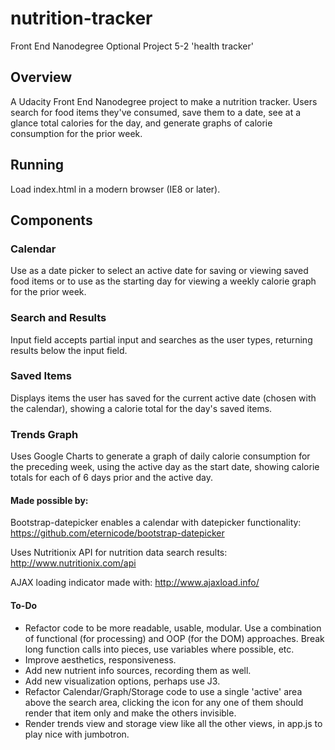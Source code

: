 # nutrition-tracker
Front End Nanodegree Optional Project 5-2 'health tracker'

## Overview
A Udacity Front End Nanodegree project to make a nutrition tracker. Users search for food items they've consumed, save them to a date, see at a glance total calories for the day, and generate graphs of calorie consumption for the prior week.

## Running
Load index.html in a modern browser (IE8 or later).

## Components

### Calendar
Use as a date picker to select an active date for saving or viewing saved food items or to use as the starting day for viewing a weekly calorie graph for the prior week.

### Search and Results
Input field accepts partial input and searches as the user types, returning results below the input field.

### Saved Items
Displays items the user has saved for the current active date (chosen with the calendar), showing a calorie total for the day's saved items.

### Trends Graph
Uses Google Charts to generate a graph of daily calorie consumption for the preceding week, using the active day as the start date, showing calorie totals for each of 6 days prior and the active day.


#### Made possible by:
Bootstrap-datepicker enables a calendar with datepicker functionality:
https://github.com/eternicode/bootstrap-datepicker

Uses Nutritionix API for nutrition data search results:
http://www.nutritionix.com/api

AJAX loading indicator made with:
http://www.ajaxload.info/

#### To-Do

- Refactor code to be more readable, usable, modular. Use a combination of functional (for processing) and OOP (for the DOM) approaches. Break long function calls into pieces, use variables where possible, etc.
- Improve aesthetics, responsiveness.
- Add new nutrient info sources, recording them as well.
- Add new visualization options, perhaps use J3.
- Refactor Calendar/Graph/Storage code to use a single 'active' area above the search area, clicking the icon for any one of them should render that item only and make the others invisible.
- Render trends view and storage view like all the other views, in app.js to play nice with jumbotron.
